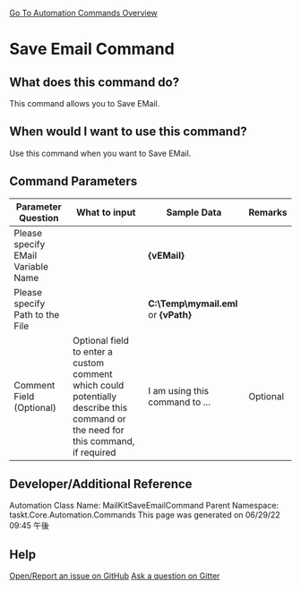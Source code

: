 <!--TITLE: Save Email Command -->
<!-- SUBTITLE: a command in the EMail Commands group. -->
[Go To Automation Commands Overview](/automation-commands.md)


# Save Email Command


## What does this command do?
This command allows you to Save EMail.


## When would I want to use this command?
Use this command when you want to Save EMail.


## Command Parameters
| Parameter Question   	| What to input  	|  Sample Data 	| Remarks  	|
| ---                    | ---               | ---           | ---       |
|Please specify EMail Variable Name||**{vEMail}**||
|Please specify Path to the File||**C:\Temp\mymail.eml** or **{vPath}**||
|Comment Field (Optional)|Optional field to enter a custom comment which could potentially describe this command or the need for this command, if required|I am using this command to ...|Optional|








## Developer/Additional Reference
Automation Class Name: MailKitSaveEmailCommand
Parent Namespace: taskt.Core.Automation.Commands
This page was generated on 06/29/22 09:45 午後


## Help
[Open/Report an issue on GitHub](https://github.com/saucepleez/taskt/issues/new)
[Ask a question on Gitter](https://gitter.im/taskt-rpa/Lobby)
